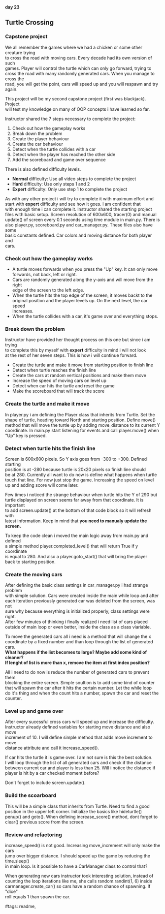 **day 23**
## Turtle Crossing
### Capstone project

We all remember the games where we had a chicken or some other creature trying  
to cross the road with moving cars. Every decade had its own version of such  
games. Player will control the turtle which can only go forward, trying to  
cross the road with many randomly generated cars. When you manage to cross the  
road, you will get the point, cars will speed up and you will respawn and try  
again.

This project will be my second capstone project (first was blackjack). Project  
will test my knowledge on many of OOP concepts i have learned so far.  

Instructor shared the 7 steps necessary to complete the project:  
1. Check out how the gameplay works
2. Break down the problem
3. Create the player behaviour
4. Create the car behaviour
5. Detect when the turtle collides with a car
6. Detect when the player has reached the other side
7. Add the scoreboard and game over sequence

There is also defined difficulty levels.  
- **Normal** difficulty: Use all video steps to complete the project
- **Hard** difficulty: Use only steps 1 and 2
- **Expert** difficulty: Only use step 1 to complete the project

As with any other project i will try to complete it with maximum effort and  
start with **expert** difficulty and see how it goes. I am confident that  
with enough time i can complete it. Instructor shared the starting project  
files with basic setup. Screen resolution of 600x600, tracer(0) and manual  
update() of screen every 0.1 seconds using time module in main.py. There is  
also player.py, scoreboard.py and car_manager.py. These files also have some  
basic constants defined. Car colors and moving distance for both player and  
cars.


### Check out how the gameplay works
-  A turtle moves forwards when you press the "Up" key. It can only move  
   forwards, not back, left or right.
-  Cars are randomly generated along the y-axis and will move from the right  
   edge of the screen to the left edge.
-  When the turtle hits the top edge of the screen, it moves backt to the  
   original position and the player levels up. On the next level, the car speed  
   increases.
-  When the turtle collides with a car, it's game over and everything stops.  
 

### Break down the problem
Instructor have provided her thought process on this one but since i am trying  
to complete this by myself with **expert** difficulty in mind i will not look  
at the rest of her seven steps. This is how i will continue forward.

- Create the turtle and make it move from starting position to finish line
- Detect when turtle reaches the finish line
- Create the cars at random vertical positions and make them move
- Increase the speed of moving cars on level up
- Detect when car hits the turtle and reset the game
- Make the scoreboard that will track the score


### Create the turtle and make it move
In player.py i am defining the Player class that inherits from Turtle. Set the  
shape of turtle, heading toward North and starting position. Define move()  
method that will move the turtle up by adding move_distance to its current Y  
coordinate. In main.py start listening for events and call player.move() when  
"Up" key is pressed.


### Detect when turtle hits the finish line
Screen is 600x600 pixels. So Y axis goes from -300 to +300. Defined starting  
position is at -280 because turtle is 20x20 pixels so finish line should  
be at 280. Currently all want to do now is define what happens when turtle  
touch that line. For now just stop the game. Increasing the speed on level  
up and adding score will come later.

Few times i noticed the strange behaviour when turtle hits the Y of 290 but  
turtle displayed on screen seems far away from that coordinate. It is important  
to add screen.update() at the bottom of that code block so it will refresh with  
latest information. Keep in mind that **you need to manualy update the screen.**   

To keep the code clean i moved the main logic away from main.py and defined  
a simple method player.completed_level() that will return True if y coordinate  
is equal to 280. And also a player.goto_start() that will bring the player  
back to starting position.


### Create the moving cars
After defining the basic class settings in car_manager.py i had strange problem  
with simple solution. Cars were created inside the main while loop and after  
each iteration previously generated car was deleted from the screen, was not  
sure why because everything is initialized properly, class settings were right.  
After few minutes of thinking i finally realized i need list of cars placed  
outside of main loop or even better, inside the class as a class viariable.  

To move the generated cars all i need is a method that will change the x   
coordinate by a fixed number and than loop through the list of generated cars.  
**What happens if the list becomes to large? Maybe add some kind of cleaner?**  
**If lenght of list is more than x, remove the item at first index position?**  

All i need to do now is reduce the number of generated cars to prevent them  
blocking the entire screen. Simple soultion is to add some kind of counter  
that will spawn the car after it hits the certain number. Let the while loop  
do it's thing and when the count hits a number, spawn the car and reset the  
counter.


### Level up and game over
After every sucessful cross cars will speed up and increase the difficulty.
Instructor already defined variables for starting move distance and also move  
increment of 10. I will define simple method that adds move increment to move  
distance attribute and call it increase_speed().

If car hits the turtle it is game over. I am not sure is this the best solution.  
I will loop through the list of all generated cars and check if the distance  
between current car and player is less than 25. Will i notice the distance if  
player is hit by a car checked moment before?  

Don't forget to include screen.update().


### Build the scoarboard
This will be a simple class that inherits from Turtle. Need to find a good  
position in  the upper left corner. Initialize the basics like hideturtle()  
penup() and goto(). When defining increase_score() method, dont forget to  
clear() previous score from the screen.


### Review and refactoring
increase_speed() is not good. Increasing move_increment will only make the cars  
jump over bigger distance. I should speed up the game by reducing the time.sleep()  
in main loop. Is it possible to have a CarManager class to control that?

When generating new cars instructor took interesting solution, instead of  
counting the loop iterations like me, she calls random.randint(1, 6) inside  
carmanager.create_car() so cars have a random chance of spawning. If "dice"  
roll equals 1 than spawn the car.

#tags: readme,
